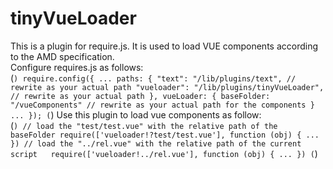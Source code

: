 # tinyVueLoader
This is a plugin for require.js. It is used to load VUE components according to the AMD specification.   
Configure requires.js as follows:  
(```)
require.config({
    ...
    paths: {
        "text": "/lib/plugins/text", // rewrite as your actual path
        "vueloader": "/lib/plugins/tinyVueLoader", // rewrite as your actual path
    },
    vueLoader: {
        baseFolder: "/vueComponents" // rewrite as your actual path for the components
    }
    ...
});
(```)
Use this plugin to load vue components as follow:  
(```)
// load the "test/test.vue" with the relative path of the baseFolder
require(['vueloader!?test/test.vue'], function (obj) {
    ...
})
// load the "../rel.vue" with the relative path of the current script  
require(['vueloader!../rel.vue'], function (obj) {
    ...
})
(```)
